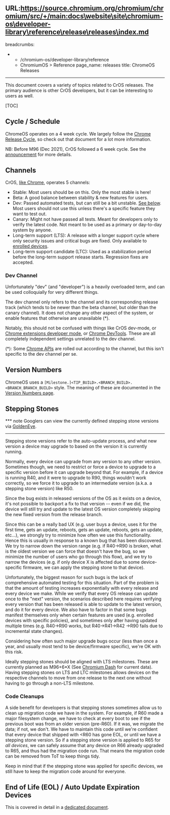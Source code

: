 URL:https://source.chromium.org/chromium/chromium/src/+/main:docs\website\site\chromium-os\developer-library\reference\release\releases\index.md
---
breadcrumbs:
- - /chromium-os/developer-library/reference
  - ChromiumOS > Reference
page_name: releases
title: ChromeOS Releases
---

This document covers a variety of topics related to CrOS releases.
The primary audience is other CrOS developers, but it can be interesting to
users as well.

[TOC]

## Cycle / Schedule

ChromeOS operates on a 4 week cycle.
We largely follow the [Chrome Release
Cycle](https://chromium.googlesource.com/chromium/src/+/HEAD/docs/process/release_cycle.md),
so check out that document for a lot more information.

NB: Before M96 (Dec 2021), CrOS followed a 6 week cycle.
See the [announcement](https://blog.chromium.org/2021/06/changes-to-chrome-oss-release-cycle.html)
for more details.

## Channels

CrOS, [like Chrome](/getting-involved/chrome-release-channels/), operates 5 channels:

*   Stable: Most users should be on this.  Only the most stable is here!
*   Beta: A good balance between stability & new features for users.
*   Dev: Passed automated tests, but can still be a bit unstable.
    [See below](#dev-channel).  Most users should not use this unless there's
    a specific feature they want to test out.
*   Canary: Might not have passed all tests.  Meant for developers only to
    verify the latest code.  Not meant to be used as a primary or day-to-day
    system by anyone.
*   Long-term support (LTS): A release with a longer support cycle where
    only security issues and critical bugs are fixed.  Only available to
    [enrolled devices](https://support.google.com/chrome/a/answer/1360534).
*   Long-term support candidate (LTC): Used as a stabilization period before
    the long-term support release starts. Regression fixes are accepted.

### Dev Channel

Unfortunately "dev" (and "developer") is a heavily overloaded term, and can be
used colloquially for very different things.

The dev channel only refers to the channel and its corresponding release track
(which tends to be newer than the beta channel, but older than the canary
channel).  It does not change any other aspect of the system, or enable features
that otherwise are unavailable (*).

Notably, this should not be confused with things like CrOS dev-mode, or
[Chrome extensions developer mode](https://developer.chrome.com/docs/extensions/mv3/faq/#faq-dev-01),
or [Chrome DevTools](https://developer.chrome.com/docs/devtools/).
These are all completely independent settings unrelated to the dev channel.

(*): Some [Chrome APIs](https://developer.chrome.com/docs/extensions/reference/)
are rolled out according to the channel, but this isn't specific to the dev
channel per se.

## Version Numbers

ChromeOS uses a `[Milestone.]<TIP_BUILD>.<BRANCH_BUILD>.<BRANCH_BRANCH_BUILD>`
style.  The meaning of these are documented in the
[Version Numbers page](/developers/version-numbers/#chromium-os).

## Stepping Stones

*** note
Googlers can view the currently defined stepping stone versions via
[GoldenEye](http://cros-goldeneye/chromeos/console/listSteppingStone).
***

Stepping stone versions refer to the auto-update process, and what new version
a device may upgrade to based on the version it is currently running.

Normally, every device can upgrade from any version to any other version.
Sometimes though, we need to restrict or force a device to upgrade to a specific
version before it can upgrade beyond that.
For example, if a device is running R40, and it were to upgrade to R90, things
wouldn't work correctly, so we force it to upgrade to an intermediate version
(a.k.a. a stepping stone version) like R50.

Since the bug exists in released versions of the OS as it exists on a device,
it's not possible to backport a fix to that version -- even if we did, the
device will still try and update to the latest OS version completely skipping
the new fixed version from the release branch.

Since this can be a really bad UX (e.g. user buys a device, uses it for the
first time, gets an update, reboots, gets an update, reboots, gets an update,
etc...), we strongly try to minimize how often we use this functionality.
Hence this is usually in response to a known bug that has been discovered.
We try to narrow down the version range (e.g. if R40->R90 is broken, what is
the oldest version we can force that doesn't have the bug, so we minimize the
number of users who go through this flow), and we try to narrow the devices
(e.g. if only device X is affected due to some device-specific firmware, we
can apply the stepping stone to that device).

Unfortunately, the biggest reason for such bugs is the lack of comprehensive
automated testing for this situation.
Part of the problem is that the amount of testing increases exponentially with
every release and every device we make.
While we verify that every OS release can update once to the "next" version, the
scenarios described here requires verifying every version that has been released
is able to update to the latest version, and do it for every device.
We also have to factor in that some bugs manifest themselves only when certain
features are used (e.g. enrolled devices with specific policies), and sometimes
only after having updated multiple times (e.g. R40->R90 works, but R40->R41->R42
->R90 fails due to incremental state changes).

Considering how often such major upgrade bugs occur (less than once a year, and
usually most tend to be device/firmware specific), we're OK with this risk.

Ideally stepping stones should be aligned with LTS milestones. These are
currently planned as M96+6*X (See [Chromium Dash] for current data). Having
stepping stones on LTS and LTC milestones allows devices on the respective
channels to move from one release to the next one without having to go through
a non-LTS milestone.

[Chromium Dash]: https://chromiumdash.appspot.com/schedule

### Code Cleanups

A side benefit for developers is that stepping stones sometimes allow us to
clean up migration code we have in the system.
For example, if R60 made a major filesystem change, we have to check at every
boot to see if the previous boot was from an older version (pre-R60).
If it was, we migrate the data; if not, we don't.
We have to maintain this code until we're confident that every device that
shipped with <R60 has gone EOL, or until we have a stepping stone version.
So if a stepping stone version is applied to R65 for *all devices*, we can
safely assume that any device on R66 already upgraded to R65, and thus had
the migration code run.
That means the migration code can be removed from ToT to keep things tidy.

Keep in mind that if the stepping stone was applied for specific devices,
we still have to keep the migration code around for everyone.

## End of Life (EOL) / Auto Update Expiration Devices

This is covered in detail in a
[dedicated document](/chromium-os/developer-library/reference/policies/eol-aue-process).

